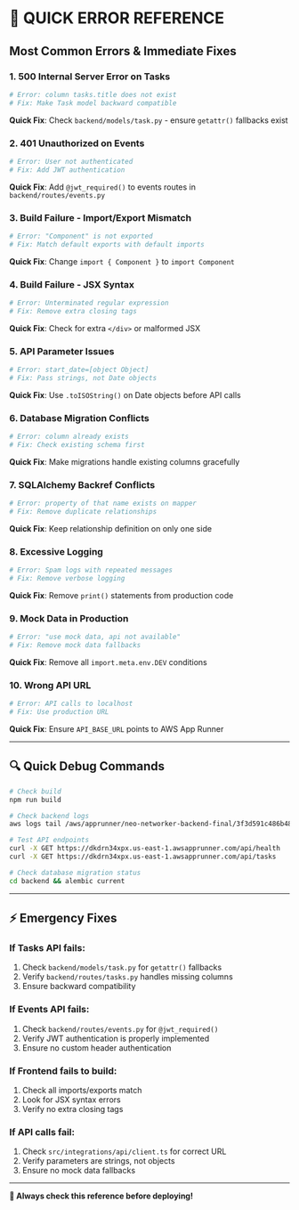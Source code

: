 # 🚨 QUICK ERROR REFERENCE

## Most Common Errors & Immediate Fixes

### 1. **500 Internal Server Error on Tasks**
```bash
# Error: column tasks.title does not exist
# Fix: Make Task model backward compatible
```
**Quick Fix**: Check `backend/models/task.py` - ensure `getattr()` fallbacks exist

### 2. **401 Unauthorized on Events**
```bash
# Error: User not authenticated
# Fix: Add JWT authentication
```
**Quick Fix**: Add `@jwt_required()` to events routes in `backend/routes/events.py`

### 3. **Build Failure - Import/Export Mismatch**
```bash
# Error: "Component" is not exported
# Fix: Match default exports with default imports
```
**Quick Fix**: Change `import { Component }` to `import Component`

### 4. **Build Failure - JSX Syntax**
```bash
# Error: Unterminated regular expression
# Fix: Remove extra closing tags
```
**Quick Fix**: Check for extra `</div>` or malformed JSX

### 5. **API Parameter Issues**
```bash
# Error: start_date=[object Object]
# Fix: Pass strings, not Date objects
```
**Quick Fix**: Use `.toISOString()` on Date objects before API calls

### 6. **Database Migration Conflicts**
```bash
# Error: column already exists
# Fix: Check existing schema first
```
**Quick Fix**: Make migrations handle existing columns gracefully

### 7. **SQLAlchemy Backref Conflicts**
```bash
# Error: property of that name exists on mapper
# Fix: Remove duplicate relationships
```
**Quick Fix**: Keep relationship definition on only one side

### 8. **Excessive Logging**
```bash
# Error: Spam logs with repeated messages
# Fix: Remove verbose logging
```
**Quick Fix**: Remove `print()` statements from production code

### 9. **Mock Data in Production**
```bash
# Error: "use mock data, api not available"
# Fix: Remove mock data fallbacks
```
**Quick Fix**: Remove all `import.meta.env.DEV` conditions

### 10. **Wrong API URL**
```bash
# Error: API calls to localhost
# Fix: Use production URL
```
**Quick Fix**: Ensure `API_BASE_URL` points to AWS App Runner

---

## 🔍 Quick Debug Commands

```bash
# Check build
npm run build

# Check backend logs
aws logs tail /aws/apprunner/neo-networker-backend-final/3f3d591c486b4865b677fe0a518ac976/application --since 5m

# Test API endpoints
curl -X GET https://dkdrn34xpx.us-east-1.awsapprunner.com/api/health
curl -X GET https://dkdrn34xpx.us-east-1.awsapprunner.com/api/tasks

# Check database migration status
cd backend && alembic current
```

---

## ⚡ Emergency Fixes

### If Tasks API fails:
1. Check `backend/models/task.py` for `getattr()` fallbacks
2. Verify `backend/routes/tasks.py` handles missing columns
3. Ensure backward compatibility

### If Events API fails:
1. Check `backend/routes/events.py` for `@jwt_required()`
2. Verify JWT authentication is properly implemented
3. Ensure no custom header authentication

### If Frontend fails to build:
1. Check all imports/exports match
2. Look for JSX syntax errors
3. Verify no extra closing tags

### If API calls fail:
1. Check `src/integrations/api/client.ts` for correct URL
2. Verify parameters are strings, not objects
3. Ensure no mock data fallbacks

---

**🚨 Always check this reference before deploying!**

